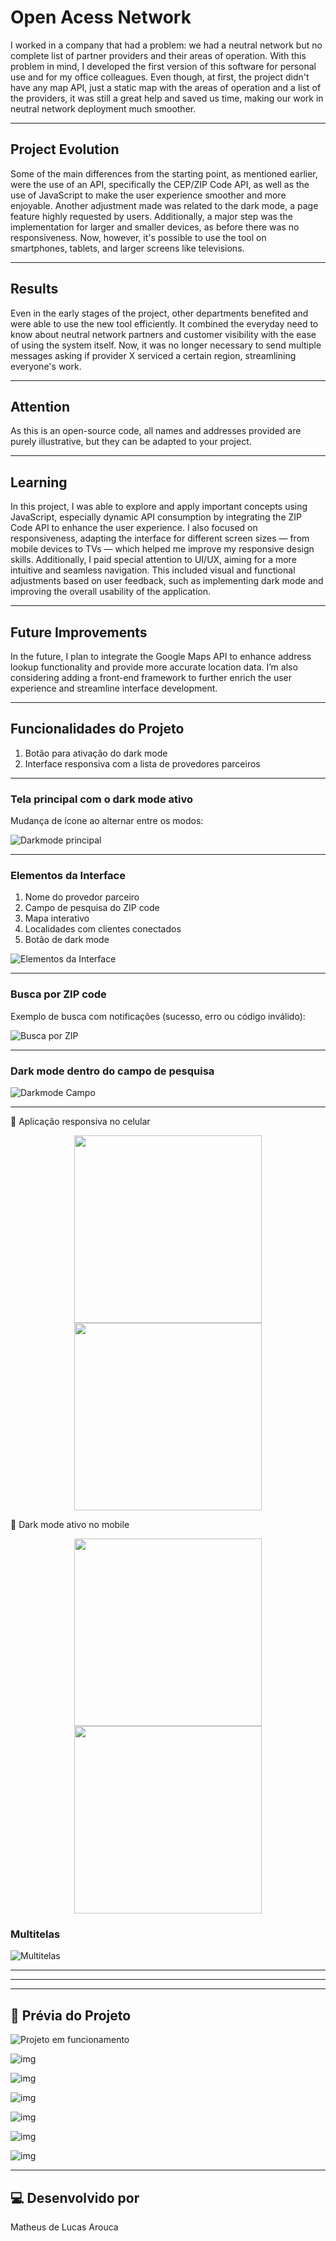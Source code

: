 # Open Acess Network

I worked in a company that had a problem: we had a neutral network but no complete list of partner providers and their areas of operation. With this problem in mind, I developed the first version of this software for personal use and for my office colleagues. Even though, at first, the project didn't have any map API, just a static map with the areas of operation and a list of the providers, it was still a great help and saved us time, making our work in neutral network deployment much smoother.  

---

## Project Evolution

Some of the main differences from the starting point, as mentioned earlier, were the use of an API, specifically the CEP/ZIP Code API, as well as the use of JavaScript to make the user experience smoother and more enjoyable. Another adjustment made was related to the dark mode, a page feature highly requested by users. Additionally, a major step was the implementation for larger and smaller devices, as before there was no responsiveness. Now, however, it's possible to use the tool on smartphones, tablets, and larger screens like televisions.

---

## Results 

Even in the early stages of the project, other departments benefited and were able to use the new tool efficiently. It combined the everyday need to know about neutral network partners and customer visibility with the ease of using the system itself. Now, it was no longer necessary to send multiple messages asking if provider X serviced a certain region, streamlining everyone's work. 

---

## Attention 

As this is an open-source code, all names and addresses provided are purely illustrative, but they can be adapted to your project.

---

## Learning 

In this project, I was able to explore and apply important concepts using JavaScript, especially dynamic API consumption by integrating the ZIP Code API to enhance the user experience.
I also focused on responsiveness, adapting the interface for different screen sizes — from mobile devices to TVs — which helped me improve my responsive design skills.
Additionally, I paid special attention to UI/UX, aiming for a more intuitive and seamless navigation. This included visual and functional adjustments based on user feedback, such as implementing dark mode and improving the overall usability of the application.

---

## Future Improvements

In the future, I plan to integrate the Google Maps API to enhance address lookup functionality and provide more accurate location data.
I’m also considering adding a front-end framework to further enrich the user experience and streamline interface development.

---





## Funcionalidades do Projeto

1. Botão para ativação do dark mode  
2. Interface responsiva com a lista de provedores parceiros

---

### Tela principal com o dark mode ativo  
Mudança de ícone ao alternar entre os modos:

![Darkmode principal](https://github.com/user-attachments/assets/4546870c-9f1e-4715-a15c-17ebcbd8e8a6)

---

### Elementos da Interface

1. Nome do provedor parceiro  
2. Campo de pesquisa do ZIP code  
3. Mapa interativo  
4. Localidades com clientes conectados  
5. Botão de dark mode

![Elementos da Interface](https://github.com/user-attachments/assets/93a5fbd8-bcb1-4b77-b492-eef28dd1ee31)

---

### Busca por ZIP code  
Exemplo de busca com notificações (sucesso, erro ou código inválido):

![Busca por ZIP](https://github.com/user-attachments/assets/056c0f3b-b51f-4fbb-adb2-b58673c0974d)

---

### Dark mode dentro do campo de pesquisa

![Darkmode Campo](https://github.com/user-attachments/assets/5df339ff-216d-41a6-a1a6-230100d5a957)

---

📱 Aplicação responsiva no celular
<div align="center"> <img src="https://github.com/user-attachments/assets/97de0bcc-d555-4fef-ba7c-3772b9c00239" width="300"/> <img src="https://github.com/user-attachments/assets/d2702d32-d20d-43e3-afb3-f87b7c171991" width="300"/> </div>


🌙 Dark mode ativo no mobile
<div align="center"> <img src="https://github.com/user-attachments/assets/a10cb90b-cd28-4b0e-98d0-65a0d18cc254" width="300"/> <img src="https://github.com/user-attachments/assets/5e0b9014-6a04-400c-beeb-0db1021a7ce3" width="300"/> </div>

### Multitelas

![Multitelas](https://github.com/user-attachments/assets/898439cc-5727-484a-bab3-88d1c1136b87)

---

---

---



















































## 📸 Prévia do Projeto  


 ![Projeto em funcionamento](https://github.com/user-attachments/assets/b7147f2a-b79d-4624-8535-80b0d0797cd6)



![img](https://github.com/user-attachments/assets/9c853fde-7cae-44ec-a844-719646a379a0)



![img](https://github.com/user-attachments/assets/8f33afac-578d-4e09-99b4-90fb924e9671)



![img](https://github.com/user-attachments/assets/e905ed2b-c0e9-4c78-823a-aa248d7aa9b2)



![img](https://github.com/user-attachments/assets/77978134-5640-4541-afed-81ecb6c18f61)



![img](https://github.com/user-attachments/assets/472df5e7-cc6b-40d1-abdb-e1641a3ee047)



![img](https://github.com/user-attachments/assets/85826f9f-435e-413d-83ba-4bb75775069b)






---

## 💻 Desenvolvido por  

Matheus de Lucas Arouca  
